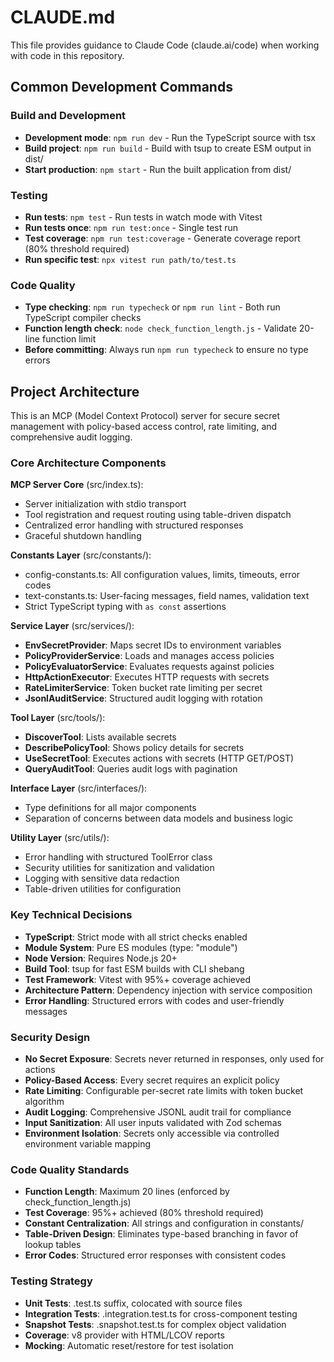 # CLAUDE.md

This file provides guidance to Claude Code (claude.ai/code) when working with code in this repository.

## Common Development Commands

### Build and Development
- **Development mode**: `npm run dev` - Run the TypeScript source with tsx
- **Build project**: `npm run build` - Build with tsup to create ESM output in dist/
- **Start production**: `npm start` - Run the built application from dist/

### Testing
- **Run tests**: `npm test` - Run tests in watch mode with Vitest
- **Run tests once**: `npm run test:once` - Single test run
- **Test coverage**: `npm run test:coverage` - Generate coverage report (80% threshold required)
- **Run specific test**: `npx vitest run path/to/test.ts`

### Code Quality
- **Type checking**: `npm run typecheck` or `npm run lint` - Both run TypeScript compiler checks
- **Function length check**: `node check_function_length.js` - Validate 20-line function limit
- **Before committing**: Always run `npm run typecheck` to ensure no type errors

## Project Architecture

This is an MCP (Model Context Protocol) server for secure secret management with policy-based access control, rate limiting, and comprehensive audit logging.

### Core Architecture Components

**MCP Server Core** (src/index.ts):
- Server initialization with stdio transport
- Tool registration and request routing using table-driven dispatch
- Centralized error handling with structured responses
- Graceful shutdown handling

**Constants Layer** (src/constants/):
- config-constants.ts: All configuration values, limits, timeouts, error codes
- text-constants.ts: User-facing messages, field names, validation text
- Strict TypeScript typing with `as const` assertions

**Service Layer** (src/services/):
- **EnvSecretProvider**: Maps secret IDs to environment variables
- **PolicyProviderService**: Loads and manages access policies
- **PolicyEvaluatorService**: Evaluates requests against policies
- **HttpActionExecutor**: Executes HTTP requests with secrets
- **RateLimiterService**: Token bucket rate limiting per secret
- **JsonlAuditService**: Structured audit logging with rotation

**Tool Layer** (src/tools/):
- **DiscoverTool**: Lists available secrets
- **DescribePolicyTool**: Shows policy details for secrets
- **UseSecretTool**: Executes actions with secrets (HTTP GET/POST)
- **QueryAuditTool**: Queries audit logs with pagination

**Interface Layer** (src/interfaces/):
- Type definitions for all major components
- Separation of concerns between data models and business logic

**Utility Layer** (src/utils/):
- Error handling with structured ToolError class
- Security utilities for sanitization and validation
- Logging with sensitive data redaction
- Table-driven utilities for configuration

### Key Technical Decisions

- **TypeScript**: Strict mode with all strict checks enabled
- **Module System**: Pure ES modules (type: "module")
- **Node Version**: Requires Node.js 20+
- **Build Tool**: tsup for fast ESM builds with CLI shebang
- **Test Framework**: Vitest with 95%+ coverage achieved
- **Architecture Pattern**: Dependency injection with service composition
- **Error Handling**: Structured errors with codes and user-friendly messages

### Security Design

- **No Secret Exposure**: Secrets never returned in responses, only used for actions
- **Policy-Based Access**: Every secret requires an explicit policy
- **Rate Limiting**: Configurable per-secret rate limits with token bucket algorithm
- **Audit Logging**: Comprehensive JSONL audit trail for compliance
- **Input Sanitization**: All user inputs validated with Zod schemas
- **Environment Isolation**: Secrets only accessible via controlled environment variable mapping

### Code Quality Standards

- **Function Length**: Maximum 20 lines (enforced by check_function_length.js)
- **Test Coverage**: 95%+ achieved (80% threshold required)
- **Constant Centralization**: All strings and configuration in constants/
- **Table-Driven Design**: Eliminates type-based branching in favor of lookup tables
- **Error Codes**: Structured error responses with consistent codes

### Testing Strategy

- **Unit Tests**: .test.ts suffix, colocated with source files
- **Integration Tests**: .integration.test.ts for cross-component testing
- **Snapshot Tests**: .snapshot.test.ts for complex object validation
- **Coverage**: v8 provider with HTML/LCOV reports
- **Mocking**: Automatic reset/restore for test isolation